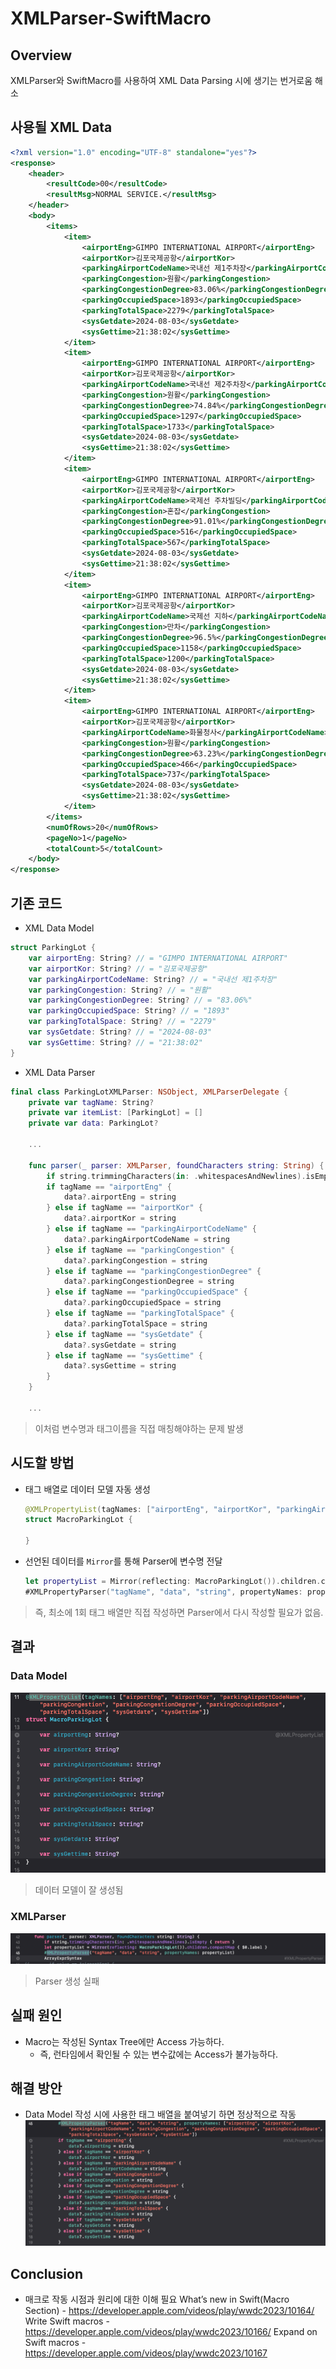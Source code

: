# XMLParser-SwiftMacro

## Overview
XMLParser와 SwiftMacro를 사용하여 XML Data Parsing 시에 생기는 번거로움 해소

## 사용될 XML Data
``` xml
<?xml version="1.0" encoding="UTF-8" standalone="yes"?>
<response>
    <header>
        <resultCode>00</resultCode>
        <resultMsg>NORMAL SERVICE.</resultMsg>
    </header>
    <body>
        <items>
            <item>
                <airportEng>GIMPO INTERNATIONAL AIRPORT</airportEng>
                <airportKor>김포국제공항</airportKor>
                <parkingAirportCodeName>국내선 제1주차장</parkingAirportCodeName>
                <parkingCongestion>원활</parkingCongestion>
                <parkingCongestionDegree>83.06%</parkingCongestionDegree>
                <parkingOccupiedSpace>1893</parkingOccupiedSpace>
                <parkingTotalSpace>2279</parkingTotalSpace>
                <sysGetdate>2024-08-03</sysGetdate>
                <sysGettime>21:38:02</sysGettime>
            </item>
            <item>
                <airportEng>GIMPO INTERNATIONAL AIRPORT</airportEng>
                <airportKor>김포국제공항</airportKor>
                <parkingAirportCodeName>국내선 제2주차장</parkingAirportCodeName>
                <parkingCongestion>원활</parkingCongestion>
                <parkingCongestionDegree>74.84%</parkingCongestionDegree>
                <parkingOccupiedSpace>1297</parkingOccupiedSpace>
                <parkingTotalSpace>1733</parkingTotalSpace>
                <sysGetdate>2024-08-03</sysGetdate>
                <sysGettime>21:38:02</sysGettime>
            </item>
            <item>
                <airportEng>GIMPO INTERNATIONAL AIRPORT</airportEng>
                <airportKor>김포국제공항</airportKor>
                <parkingAirportCodeName>국제선 주차빌딩</parkingAirportCodeName>
                <parkingCongestion>혼잡</parkingCongestion>
                <parkingCongestionDegree>91.01%</parkingCongestionDegree>
                <parkingOccupiedSpace>516</parkingOccupiedSpace>
                <parkingTotalSpace>567</parkingTotalSpace>
                <sysGetdate>2024-08-03</sysGetdate>
                <sysGettime>21:38:02</sysGettime>
            </item>
            <item>
                <airportEng>GIMPO INTERNATIONAL AIRPORT</airportEng>
                <airportKor>김포국제공항</airportKor>
                <parkingAirportCodeName>국제선 지하</parkingAirportCodeName>
                <parkingCongestion>만차</parkingCongestion>
                <parkingCongestionDegree>96.5%</parkingCongestionDegree>
                <parkingOccupiedSpace>1158</parkingOccupiedSpace>
                <parkingTotalSpace>1200</parkingTotalSpace>
                <sysGetdate>2024-08-03</sysGetdate>
                <sysGettime>21:38:02</sysGettime>
            </item>
            <item>
                <airportEng>GIMPO INTERNATIONAL AIRPORT</airportEng>
                <airportKor>김포국제공항</airportKor>
                <parkingAirportCodeName>화물청사</parkingAirportCodeName>
                <parkingCongestion>원활</parkingCongestion>
                <parkingCongestionDegree>63.23%</parkingCongestionDegree>
                <parkingOccupiedSpace>466</parkingOccupiedSpace>
                <parkingTotalSpace>737</parkingTotalSpace>
                <sysGetdate>2024-08-03</sysGetdate>
                <sysGettime>21:38:02</sysGettime>
            </item>
        </items>
        <numOfRows>20</numOfRows>
        <pageNo>1</pageNo>
        <totalCount>5</totalCount>
    </body>
</response>
```

## 기존 코드
- XML Data Model
``` Swift 
struct ParkingLot {
    var airportEng: String? // = "GIMPO INTERNATIONAL AIRPORT"
    var airportKor: String? // = "김포국제공항"
    var parkingAirportCodeName: String? // = "국내선 제1주차장"
    var parkingCongestion: String? // = "원활"
    var parkingCongestionDegree: String? // = "83.06%"
    var parkingOccupiedSpace: String? // = "1893"
    var parkingTotalSpace: String? // = "2279"
    var sysGetdate: String? // = "2024-08-03"
    var sysGettime: String? // = "21:38:02"
}
```

- XML Data Parser
``` Swift
final class ParkingLotXMLParser: NSObject, XMLParserDelegate {
    private var tagName: String?
    private var itemList: [ParkingLot] = []
    private var data: ParkingLot?
    
    ...
    
    func parser(_ parser: XMLParser, foundCharacters string: String) {
        if string.trimmingCharacters(in: .whitespacesAndNewlines).isEmpty { return }
        if tagName == "airportEng" {
            data?.airportEng = string
        } else if tagName == "airportKor" {
            data?.airportKor = string
        } else if tagName == "parkingAirportCodeName" {
            data?.parkingAirportCodeName = string
        } else if tagName == "parkingCongestion" {
            data?.parkingCongestion = string
        } else if tagName == "parkingCongestionDegree" {
            data?.parkingCongestionDegree = string
        } else if tagName == "parkingOccupiedSpace" {
            data?.parkingOccupiedSpace = string
        } else if tagName == "parkingTotalSpace" {
            data?.parkingTotalSpace = string
        } else if tagName == "sysGetdate" {
            data?.sysGetdate = string
        } else if tagName == "sysGettime" {
            data?.sysGettime = string
        }
    }

    ...
```
> 이처럼 변수명과 태그이름을 직접 매칭해야하는 문제 발생

## 시도할 방법
- 태그 배열로 데이터 모델 자동 생성
  ``` Swift
  @XMLPropertyList(tagNames: ["airportEng", "airportKor", "parkingAirportCodeName", "parkingCongestion", "parkingCongestionDegree", "parkingOccupiedSpace", "parkingTotalSpace", "sysGetdate", "sysGettime"])
  struct MacroParkingLot {
    
  }
  ```
- 선언된 데이터를 `Mirror`를 통해 Parser에 변수명 전달
  ``` Swift
  let propertyList = Mirror(reflecting: MacroParkingLot()).children.compactMap { $0.label }
  #XMLPropertyParser("tagName", "data", "string", propertyNames: propertyList)
  ```
> 즉, 최소에 1회 태그 배열만 직접 작성하면 Parser에서 다시 작성할 필요가 없음.

## 결과
### Data Model
![DataModel_With_Macro](resource/DataModel_With_Macro.png)
> 데이터 모델이 잘 생성됨

### XMLParser
![XMLParser_With_Macro](resource/XMLParser_With_Macro.png)
> Parser 생성 실패

## 실패 원인
- Macro는 작성된 Syntax Tree에만 Access 가능하다.
  - 즉, 런타임에서 확인될 수 있는 변수값에는 Access가 불가능하다.

## 해결 방안
- Data Model 작성 시에 사용한 태그 배열을 붙여넣기 하면 정상적으로 작동
![XMLParser_With_Macro2](resource/XMLParser_With_Macro2.png)

## Conclusion
- 매크로 작동 시점과 원리에 대한 이해 필요
What’s new in Swift(Macro Section) - https://developer.apple.com/videos/play/wwdc2023/10164/
Write Swift macros - https://developer.apple.com/videos/play/wwdc2023/10166/
Expand on Swift macros - https://developer.apple.com/videos/play/wwdc2023/10167